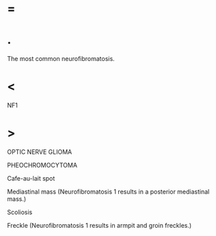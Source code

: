 # =

# .

The most common neurofibromatosis.

# <

NF1

# >

OPTIC NERVE GLIOMA

PHEOCHROMOCYTOMA

Cafe-au-lait spot

Mediastinal mass (Neurofibromatosis 1 results in a posterior mediastinal mass.)

Scoliosis

Freckle (Neurofibromatosis 1 results in armpit and groin freckles.)
